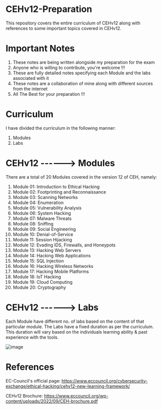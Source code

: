 # CEHv12-Preparation

This repository covers the entire curriculum of CEHv12 along with references to some important topics covered in CEHv12. 

# Important Notes

1. These notes are being written alongside my preparation for the exam
2. Anyone who is willing to contribute, you're welcome !!!
3. These are fully detailed notes specifying each Module and the labs associated with it
4. These notes are a collaboration of mine along with different sources from the internet
5. All The Best for your preparation !!!

# Curriculum 

I have divided the curriculum in the following manner:
1. Modules
2. Labs

# CEHv12 ------> Modules

There are a total of 20 Modules covered in the version 12 of CEH, namely:

1. Module 01: Introduction to Ethical Hacking
2. Module 02: Footprinting and Reconnaissance
3. Module 03: Scanning Networks
4. Module 04: Enumeration
5. Module 05: Vulnerability Analysis
6. Module 06: System Hacking
7. Module 07: Malware Threats
8. Module 08: Sniffing
9. Module 09: Social Engineering
10. Module 10: Denial-of-Service
11. Module 11: Session Hijacking
12. Module 12: Evading IDS, Firewalls, and Honeypots
13. Module 13: Hacking Web Servers
14. Module 14: Hacking Web Applications
15. Module 15: SQL Injection
16. Module 16: Hacking Wireless Networks
17. Module 17: Hacking Mobile Platforms
18. Module 18: IoT Hacking
19. Module 19: Cloud Computing
20. Module 20: Cryptography

# CEHv12 ------> Labs

Each Module have different no. of labs based on the content of that particular module. 
The Labs have a fixed duration as per the curriculum. This duration will vary based on the individuals learning ability & past experience with the tools.

![image](https://user-images.githubusercontent.com/122060190/221299841-23f66283-f53d-4ea4-867e-334cdd26094f.png)

  
# References

EC-Council's official page: https://www.eccouncil.org/cybersecurity-exchange/ethical-hacking/cehv12-new-learning-framework/                                             

CEHv12 Brochure: https://www.eccouncil.org/wp-content/uploads/2022/09/CEH-brochure.pdf                                        


		


